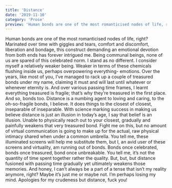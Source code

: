 ```yaml
---
title: 'Distance'
date: '2019-11-10'
category: 'Prose'
preview: 'Human bonds are one of the most romanticised nodes of life, right? Marinated over time with giggles and tears, comfort and discomfort, liberation and bondage, this construct demanding an emotional devotion from both ends has forever intrigued me. Being communal beings, none of us are spared of this celebrated norm. I stand as no different.'
---
```


Human bonds are one of the most romanticised nodes of life, right? Marinated over time with giggles and tears, comfort and discomfort, liberation and bondage, this construct demanding an emotional devotion from both ends has forever intrigued me. Being communal beings, none of us are spared of this celebrated norm. I stand as no different.
I consider myself a relatively weaker being. Weaker in terms of these chemicals flushing inside us, perhaps overpowering everything- emotions. Over the years, like most of you, I’ve managed to rack up a couple of treasured bonds under my name, claiming it must and will last until whatever or whenever eternity is. And over various passing time frames, I learnt everything treasured is fragile; that’s why they’re treasured in the first place. And so, bonds too.
Distance is a numbing agent to loving and caring, to the oh-so-fragile bonds, I believe. It does things to the closest of closest, inseparable of inseparable. With science marking success in making us believe distance is just an illusion in today’s age, I say that belief is an illusion. Unable to physically reach out to your closest, gradually and painfully weakens that very treasured bond. Fight me on this, but no amount of virtual communication is going to make up for the actual, raw physical intimacy shared when under a common umbrella. You tell me, these illuminated screens will help me substitute them, but I, an avid user of these screens and virtuality, am running out of bonds. Bonds once celebrated, bonds once treasured, bond once unbreakable. You tell me, it’s not the quantity of time spent together rather the quality. But, but, but distance fusioned with passing time gradually yet ultimately weakens those memories. And honey, I can’t always be a part of a tense that isn’t my reality anymore, right? Maybe it’s just me or maybe not. I’m perhaps losing my mind. Apologies for my crudeness but distance, fuck you!